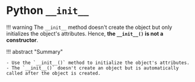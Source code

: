 # Python `__init__`

!!! warning
    The `__init__` method doesn't create the object but only initializes the object's attributes. Hence, **the `__init__()` is not a constructor**.

!!! abstract "Summary"

    - Use the `__init__()` method to initialize the object's attributes.
    - The `__init__()` doesn't create an object but is automatically called after the object is created.